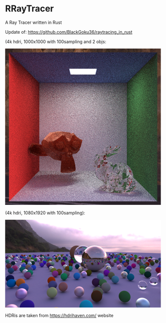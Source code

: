 # RRayTracer
A Ray Tracer written in Rust

Update of: https://github.com/BlackGoku36/raytracing_in_rust

(4k hdri, 1000x1000 with 100sampling and 2 objs:

![](shadowray.png)

(4k hdri, 1080x1920 with 100sampling):

![](hdri.png)

HDRis are taken from https://hdrihaven.com/ website 
